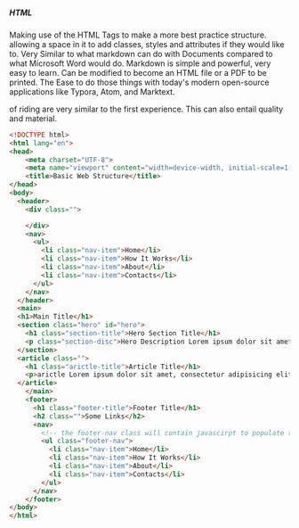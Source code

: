 ##### HTML

Making use of the HTML Tags to make a more best practice structure. allowing a space in it to add classes, styles and attributes if they would like to. Very Similar to what markdown can do with Documents compared to what Microsoft Word would do. Markdown is simple and powerful, very easy to learn. Can be modified to become an HTML file or a PDF to be printed.  The Ease to do those things with today's modern open-source applications like Typora, Atom,  and Marktext.

of riding are very similar to the first experience. This can also entail quality and material.



```html
<!DOCTYPE html>
<html lang="en">
<head>
    <meta charset="UTF-8">
    <meta name="viewport" content="width=device-width, initial-scale=1.0">
    <title>Basic Web Structure</title>
</head>
<body>
  <header>
    <div class="">

    </div>
    <nav>
      <ul>
        <li class="nav-item">Home</li>
        <li class="nav-item">How It Works</li>
        <li class="nav-item">About</li>
        <li class="nav-item">Contacts</li>
      </ul>
    </nav>
  </header>
  <main>
  <h1>Main Title</h1>
  <section class="hero" id="hero">
    <h1 class="section-title">Hero Section Title</h1>
    <p class="section-disc">Hero Description Lorem ipsum dolor sit amet, consectetur adipisicing elit, sed do eiusmod tempor incididunt ut labore et dolore magna aliqua.</p>
  </section>
  <article class="">
    <h1 class="arictle-title">Article Title</h1>
    <p>arictle Lorem ipsum dolor sit amet, consectetur adipisicing elit, sed do eiusmod tempor incididunt ut labore et dolore magna aliqua. Ut enim ad minim veniam, quis nostrud exercitation ullamco laboris nisi ut aliquip ex ea commodo consequat. Duis aute irure dolor in reprehenderit in voluptate velit esse cillum dolore eu fugiat nulla pariatur. Excepteur sint occaecat cupidatat non proident, sunt in culpa qui officia deserunt mollit anim id est laborum.</p>
  </article>
    </main>
    <footer>
      <h1 class="footer-title">Footer Title</h1>
      <h2 class="">Some Links</h2>
      <nav>
        <!-- the footer-nav class will contain javascirpt to populate the site map navigation -->
        <ul class="footer-nav">
          <li class="nav-item">Home</li>
          <li class="nav-item">How It Works</li>
          <li class="nav-item">About</li>
          <li class="nav-item">Contacts</li>
        </ul>
      </nav>
    </footer>
</body>
</html>
```


